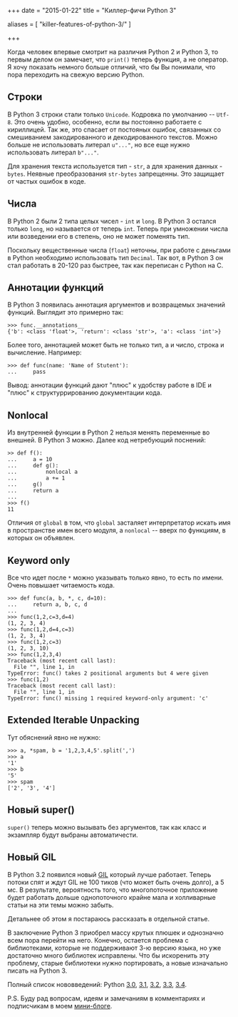 +++
date = "2015-01-22"
title = "Киллер-фичи Python 3"

aliases = [
    "killer-features-of-python-3/"
]

+++

Когда человек впервые смотрит на различия Python 2 и Python 3, то первым делом он замечает, что `print()` теперь функция, а не оператор. Я хочу показать немного больше отличий, что бы Вы понимали, что пора переходить на свежую версию Python.

## Строки

В Python 3 строки стали только `Unicode`. Кодровка по умолчанию -- `Utf-8`. Это очень удобно, особенно, если вы постоянно работаете с кириллицей. Так же, это спасает от постояных ошибок, связанных со смешиванием закодированного и декодированного текстов. Можно больше не использовать литерал `u"..."`, но все еще нужно использовать литерал `b"..."`.

Для хранения текста используется тип - `str`, а для хранения данных - `bytes`. Неявные преобразования `str-bytes` запрещенны. Это защищает от частых ошибок в коде.  

## Числа

В Python 2 были 2 типа целых чисел - `int` и `long`. В Python 3 остался только `long`, но называется от теперь `int`. Теперь при умножении числа или возведении его в степень, оно не может поменять тип. 

Поскольку вещественные числа (`float`) неточны, при работе с деньгами в Python необходимо использовать тип `Decimal`. Так вот, в Python 3 он стал работать в 20-120 раз быстрее, так как переписан с Python на С.

## Аннотации функций
В Python 3 появилась аннотация аргументов и возвращемых значений функций. Выглядит это примерно так:
```
>>> func.__annotations__
{'b': <class 'float'>, 'return': <class 'str'>, 'a': <class 'int'>}
```
Более того, аннотацией может быть не только тип, а и число, строка и вычисление. Например:
```
>>> def func(name: 'Name of Stutent'):
...     pass
```
Вывод: аннотации функций дают "плюс" к удобству работе в IDE и "плюс" к структуррированию документации кода.

## Nonlocal

Из внутренней функции в Python 2 нельзя менять переменные во внешней. В Python 3 можно. Далее код нетребующий поснений:
```
>> def f():
...     a = 10
...     def g():
...         nonlocal a
...         a += 1
...     g()
...     return a
... 
>>> f()
11
```

Отличия от `global` в том, что `global` засталяет интерпретатор искать имя в пространстве имен всего модуля, а `nonlocal` -- вверх по функциям, в которых он объявлен.

## Keyword only
Все что идет после `*` можно указывать только явно, то есть по имени. Очень повышает читаемость кода.
```
>>> def func(a, b, *, c, d=10):
...     return a, b, c, d
... 
>>> func(1,2,c=3,d=4)
(1, 2, 3, 4)
>>> func(1,2,d=4,c=3)
(1, 2, 3, 4)
>>> func(1,2,c=3)
(1, 2, 3, 10)
>>> func(1,2,3,4)
Traceback (most recent call last):
  File "", line 1, in 
TypeError: func() takes 2 positional arguments but 4 were given
>>> func(1,2)
Traceback (most recent call last):
  File "", line 1, in 
TypeError: func() missing 1 required keyword-only argument: 'c'
```
## Extended Iterable Unpacking
Тут обяснений явно не нужно:
```
>>> a, *spam, b = '1,2,3,4,5'.split(',')
>>> a
'1'
>>> b
'5'
>>> spam
['2', '3', '4']
```

## Новый  super()
`super()` теперь можно вызывать без аргументов, так как класс и экзампляр будут выбраны автоматичести.

## Новый GIL
В Python 3.2 появился новый [GIL](https://ru.wikipedia.org/wiki/Global_Interpreter_Lock) который лучше работает. Теперь потоки спят и ждут GIL не 100 тиков (что может быть очень долго), а 5 мс. В результате, вероятность того, что многопоточное приложение будет работать дольше однопоточного крайне мала и холливарные статьи на эти темы можно забыть.  

Детальнее об этом я постараюсь рассказать в отдельной статье.

В заключение 
Python 3 приобрел массу крутых плюшек и однозначно всем пора перейти на него. Конечно, остается проблема с библиотеками, которые не поддерживают 3-ю версию языка, но уже достаточно много библиотек исправлены. Что бы искоренить эту проблему, старые библиотеки нужно портировать, а новые изначально писать на Python 3.

Полный список нововведений: Python [3.0](https://docs.python.org/3.0/whatsnew/3.0.html), [3.1](https://docs.python.org/3.1/whatsnew/3.1.html), [3.2](https://docs.python.org/3.2/whatsnew/3.2.html), [3.3](https://docs.python.org/3.3/whatsnew/3.3.html), [3.4](https://docs.python.org/3.4/whatsnew/3.4.html).

P.S. Буду рад вопросам, идеям и замечаниям в комментариях и подписчикам в моем [мини-блоге](https://twitter.com/_alxpy).